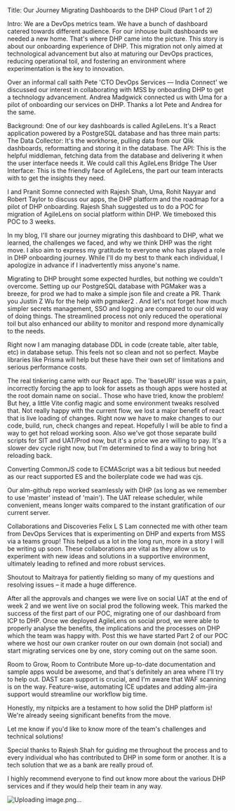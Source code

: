 Title: Our Journey Migrating Dashboards to the DHP Cloud (Part 1 of 2)

Intro: We are a DevOps metrics team. We have a bunch of dashboard catered towards different audience. For our inhouse built dashboards we needed a new home. That's
where DHP came into the picture. This story is about our onboarding experience of DHP. This migration not only aimed at technological advancement but also at maturing our DevOps practices, reducing operational toil, and fostering an environment where experimentation is the key to innovation.

Over an informal call saith Pete 'CTO DevOps Services — India Connect' we discussed our interest in collaborating with MSS by onboarding DHP to get a technology advancement. Andrea Madgwick connected us with Uma for a pilot of onboarding our services on DHP. Thanks a lot Pete and Andrea for the same.

Background: One of our key dashboards is called AgileLens. It's a React application powered by a PostgreSQL database and has three main parts:
The Data Collector: It's the workhorse, pulling data from our Qlik dashboards, reformatting and storing it in the database.
The API: This is the helpful middleman, fetching data from the database and delivering it when the user interface needs it. We could call this AgileLens Bridge
The User Interface: This is the friendly face of AgileLens, the part our team interacts with to get the insights they need.


I and Pranit Somne connected with Rajesh Shah, Uma, Rohit Nayyar and Robert Taylor to discuss our apps, the DHP platform and the roadmap for a pilot of DHP onboarding. Rajesh Shah suggested us to do a POC for migration of AgileLens on social platform within DHP. We timeboxed this POC to 3 weeks.



In my blog, I'll share our journey migrating this dashboard to DHP, what we learned, the challenges we faced, and why we think DHP was the right move. I also aim to express my gratitude to everyone who has played a role in DHP onboarding journey. While I'll do my best to thank each individual, I apologize in advance if I inadvertently miss anyone's name.

Migrating to DHP brought some expected hurdles, but nothing we couldn't overcome. Setting up our PostgreSQL database with PGMaker was a breeze, for prod we had to make a simple json file and create a PR. Thank you Justin Z Wu for the help with pgmaker2 . And let's not forget how much simpler secrets management, SSO and logging are compared to our old way of doing things. The streamlined process not only reduced the operational toil but also enhanced our ability to monitor and respond more dynamically to the needs.

Right now I am managing database DDL in code (create table, alter table, etc) in database setup. This feels not so clean and not so perfect. Maybe libraries like Prisma will help but these have their own set of limitations and serious performance costs.

The real tinkering came with our React app. The 'baseURI' issue was a pain, incorrectly forcing the app to look for assets as though apps were hosted at the root domain name on social.. Those who have tried, know the problem! But hey, a little Vite config magic and some environment tweaks resolved that. Not really happy with the current flow, we lost a major benefit of react that is live loading of changes. Right now we have to make changes to our code, build, run, check changes and repeat. Hopefully I will be able to find a way to get hot reload working soon. Also we've got those separate build scripts for SIT and UAT/Prod now, but it's a price we are willing to pay. It's a slower dev cycle right now, but I'm determined to find a way to bring hot reloading back. 

Converting CommonJS code to ECMAScript was a bit tedious but needed as our react supported ES and the boilerplate code we had was cjs.

Our alm-github repo worked seamlessly with DHP (as long as we remember to use 'master' instead of 'main'). The UAT release scheduler, while convenient, means longer waits compared to the instant gratification of our current server.

Collaborations and Discoveries
Felix L S Lam connected me with other team from DevOps Services that is experimenting on DHP and experts from MSS via a teams group! This helped us a lot in the long run, more in a story I will be writing up soon. These collaborations are vital as they allow us to experiment with new ideas and solutions in a supportive environment, ultimately leading to refined and more robust services.

Shoutout to Maitraya for patiently fielding so many of my questions and resolving issues – it made a huge difference.

After all the approvals and changes we were live on social UAT at the end of week 2 and we went live on social prod the following week. This marked the success of the first part of our POC, migrating one of our dashboard from ICP to DHP. 
Once we deployed AgileLens on social prod, we were able to properly analyse the benefits, the implications and the processes on DHP which the team was happy with. Post this we have started Part 2 of our POC where we host our own cranker router on our own domain (not social) and start migrating services one by one, story coming out on the same soon.

Room to Grow, Room to Contribute
More up-to-date documentation and sample apps would be awesome, and that's definitely an area where I'll try to help out. DAST scan support is crucial, and I'm aware that WAF scanning is on the way. Feature-wise, automating ICE updates and adding alm-jira support would streamline our workflow big time.

Honestly, my nitpicks are a testament to how solid the DHP platform is! We're already seeing significant benefits from the move.

Let me know if you'd like to know more of the team's challenges and technical solutions!

Special thanks to Rajesh Shah for guiding me throughout the process and to every individual who has contributed to DHP in some form or another. It is a tech solution that we as a bank are really proud of.

I highly recommend everyone to find out know more about the various DHP services and if they would help their team in any way.

![Uploading image.png…]()
